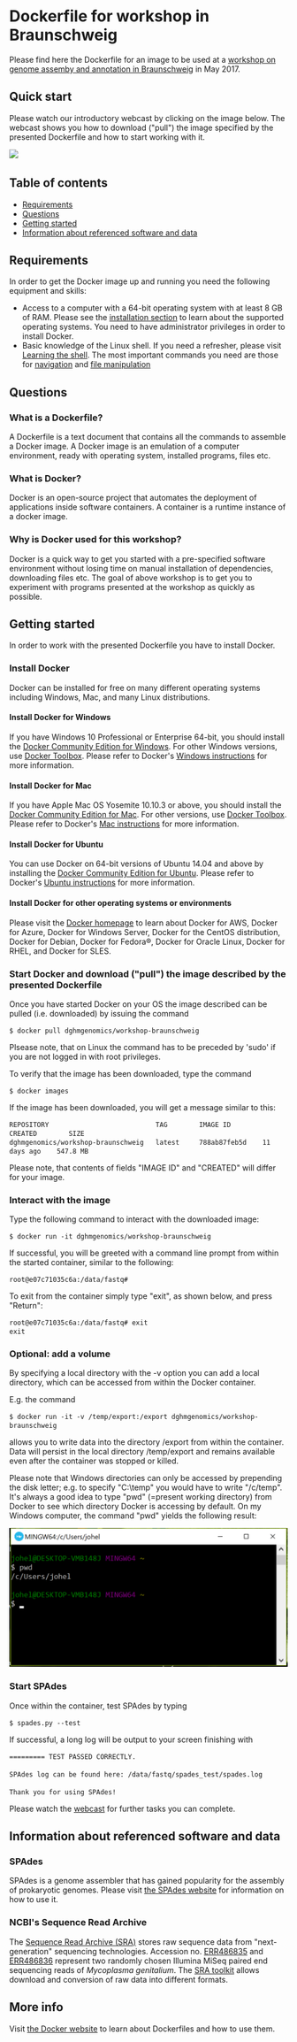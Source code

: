 # Dockerfile for workshop in Braunschweig

Please find here the Dockerfile for an image to be used at a [workshop on genome assemby and annotation in Braunschweig](https://www.dsmz.de/home/news-and-events/events/genomics-workshop.html "website of the workshop hosted at DSMZ") in May 2017.

## Quick start 

Please watch our introductory webcast by clicking on the image below. The webcast shows you how to download ("pull") the image specified by the presented Dockerfile and how to start working with it.

[<img src="https://i.vimeocdn.com/filter/overlay?src0=https%3A%2F%2Fi.vimeocdn.com%2Fvideo%2F623705475_450x300.jpg&amp;src1=https%3A%2F%2Ff.vimeocdn.com%2Fimages_v6%2Fshare%2Fplay_icon_overlay.png">](https://vimeo.com/208399207)

## Table of contents

*  [Requirements](#requirements)
*  [Questions](#questions)
*  [Getting started](#getting-started)
*  [Information about referenced software and data](#information-about-referenced-software-and-data)

## Requirements

In order to get the Docker image up and running you need the following equipment and skills:

*  Access to a computer with a 64-bit operating system with at least 8 GB of RAM. Please see the [installation section](#install-docker) to learn about the supported operating systems. You need to have administrator privileges in order to install Docker.
*  Basic knowledge of the Linux shell. If you need a refresher, please visit [Learning the shell](http://linuxcommand.org/lc3_learning_the_shell.php). The most important commands you need are those for [navigation](http://linuxcommand.org/lc3_lts0030.php) and [file manipulation](http://linuxcommand.org/lc3_lts0050.php)

## Questions

### What is a Dockerfile?

A Dockerfile is a text document that contains all the commands to assemble a Docker image. A Docker image is an emulation of a computer environment, ready with operating system, installed programs, files etc. 

### What is Docker?

Docker is an open-source project that automates the deployment of applications inside software containers. A container is a runtime instance of a docker image.

### Why is Docker used for this workshop?

Docker is a quick way to get you started with a pre-specified software environment without losing time on manual installation of dependencies, downloading files etc. The goal of above workshop is to get you to experiment with programs presented at the workshop as quickly as possible.

## Getting started

In order to work with the presented Dockerfile you have to install Docker.

### Install Docker

Docker can be installed for free on many different operating systems including Windows, Mac, and many Linux distributions.

#### Install Docker for Windows

If you have Windows 10 Professional or Enterprise 64-bit, you should install the [Docker Community Edition for Windows](https://store.docker.com/editions/community/docker-ce-desktop-windows). For other Windows versions, use [Docker Toolbox](https://www.docker.com/products/docker-toolbox). Please refer to Docker's [Windows instructions](https://www.docker.com/docker-windows) for more information.

#### Install Docker for Mac

If you have Apple Mac OS Yosemite 10.10.3 or above, you should install the [Docker Community Edition for Mac](https://store.docker.com/editions/community/docker-ce-desktop-mac). For other versions, use [Docker Toolbox](https://www.docker.com/products/docker-toolbox). Please refer to Docker's [Mac instructions](https://www.docker.com/docker-mac) for more information.

#### Install Docker for Ubuntu

You can use Docker on 64-bit versions of Ubuntu 14.04 and above by installing the [Docker Community Edition for Ubuntu](https://store.docker.com/editions/community/docker-ce-server-ubuntu). Please refer to Docker's [Ubuntu instructions](https://www.docker.com/docker-ubuntu) for more information.

#### Install Docker for other operating systems or environments

Please visit the [Docker homepage](http://www.docker.com) to learn about Docker for AWS, Docker for Azure, Docker for Windows Server, Docker for the CentOS distribution, Docker for Debian, Docker for Fedora®, Docker for Oracle Linux, Docker for RHEL, and Docker for SLES.

### Start Docker and download ("pull") the image described by the presented Dockerfile

Once you have started Docker on your OS the image described can be pulled (i.e. downloaded) by issuing the command

    $ docker pull dghmgenomics/workshop-braunschweig

Plsease note, that on Linux the command has to be preceded by 'sudo' if you are not logged in with root privileges.

To verify that the image has been downloaded, type the command

    $ docker images

If the image has been downloaded, you will get a message similar to this:

    REPOSITORY                           TAG        IMAGE ID        CREATED        SIZE
    dghmgenomics/workshop-braunschweig   latest     788ab87feb5d    11 days ago    547.8 MB

Please note, that contents of fields "IMAGE ID" and "CREATED" will differ for your image.

### Interact with the image

Type the following command to interact with the downloaded image:

    $ docker run -it dghmgenomics/workshop-braunschweig
    
If successful, you will be greeted with a command line prompt from within the started container, similar to the following:

    root@e07c71035c6a:/data/fastq#
    
To exit from the container simply type "exit", as shown below, and press "Return":

    root@e07c71035c6a:/data/fastq# exit
    exit
    
### Optional: add a volume

By specifying a local directory with the -v option you can add a local directory, which can be accessed from within the Docker container.

E.g. the command

    $ docker run -it -v /temp/export:/export dghmgenomics/workshop-braunschweig

allows you to write data into the directory /export from within the container. Data will persist in the local directory /temp/export and remains available even after the container was stopped or killed.

Please note that Windows directories can only be accessed by prepending the disk letter; e.g. to specify "C:\temp" you would have to write "/c/temp". It's always a good idea to type "pwd" (=present working directory) from Docker to see which directory Docker is accessing by default. On my Windows computer, the command "pwd" yields the following result:

 ![Windows screenshot](https://github.com/dghm-genomics/docker-workshop-braunschweig/blob/master/images/pwd.png?raw=true)

### Start SPAdes

Once within the container, test SPAdes by typing

    $ spades.py --test

If successful, a long log will be output to your screen finishing with

    ========= TEST PASSED CORRECTLY.

    SPAdes log can be found here: /data/fastq/spades_test/spades.log

    Thank you for using SPAdes!

Please watch the [webcast](#quick-start) for further tasks you can complete.

## Information about referenced software and data

### SPAdes

SPAdes is a genome assembler that has gained popularity for the assembly of prokaryotic genomes. Please visit [the SPAdes website](http://cab.spbu.ru/software/spades/) for information on how to use it.

### NCBI's Sequence Read Archive

The [Sequence Read Archive (SRA)](https://trace.ncbi.nlm.nih.gov/Traces/sra/) stores raw sequence data from "next-generation" sequencing technologies. Accession no. [ERR486835](https://trace.ncbi.nlm.nih.gov/Traces/sra/?run=ERR486835) and [ERR486836](https://trace.ncbi.nlm.nih.gov/Traces/sra/?run=ERR486836) represent two randomly chosen Illumina MiSeq paired end sequencing reads of *Mycoplasma genitalium*. The [SRA toolkit](https://trace.ncbi.nlm.nih.gov/Traces/sra/sra.cgi?view=software) allows download and conversion of raw data into different formats.

## More info

Visit [the Docker website](https://www.docker.com) to learn about Dockerfiles and how to use them.

